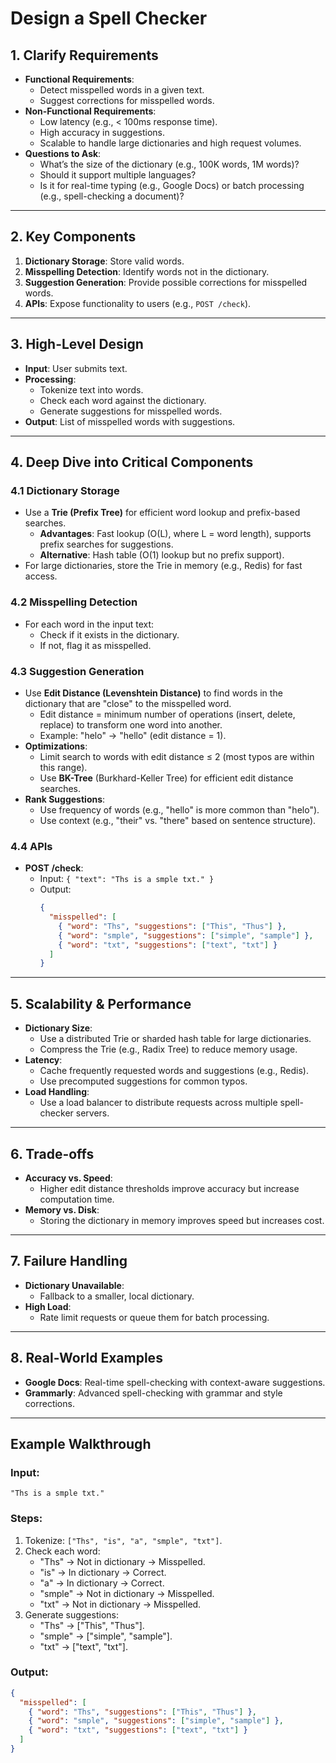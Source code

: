 # Design a Spell Checker

## **1. Clarify Requirements**
- **Functional Requirements**:
    - Detect misspelled words in a given text.
    - Suggest corrections for misspelled words.
- **Non-Functional Requirements**:
    - Low latency (e.g., < 100ms response time).
    - High accuracy in suggestions.
    - Scalable to handle large dictionaries and high request volumes.
- **Questions to Ask**:
    - What’s the size of the dictionary (e.g., 100K words, 1M words)?
    - Should it support multiple languages?
    - Is it for real-time typing (e.g., Google Docs) or batch processing (e.g., spell-checking a document)?

---

## **2. Key Components**
1. **Dictionary Storage**: Store valid words.
2. **Misspelling Detection**: Identify words not in the dictionary.
3. **Suggestion Generation**: Provide possible corrections for misspelled words.
4. **APIs**: Expose functionality to users (e.g., `POST /check`).

---

## **3. High-Level Design**
- **Input**: User submits text.
- **Processing**:
    - Tokenize text into words.
    - Check each word against the dictionary.
    - Generate suggestions for misspelled words.
- **Output**: List of misspelled words with suggestions.

---

## **4. Deep Dive into Critical Components**

### **4.1 Dictionary Storage**
- Use a **Trie (Prefix Tree)** for efficient word lookup and prefix-based searches.
    - **Advantages**: Fast lookup (O(L), where L = word length), supports prefix searches for suggestions.
    - **Alternative**: Hash table (O(1) lookup but no prefix support).
- For large dictionaries, store the Trie in memory (e.g., Redis) for fast access.

### **4.2 Misspelling Detection**
- For each word in the input text:
    - Check if it exists in the dictionary.
    - If not, flag it as misspelled.

### **4.3 Suggestion Generation**
- Use **Edit Distance (Levenshtein Distance)** to find words in the dictionary that are "close" to the misspelled word.
    - Edit distance = minimum number of operations (insert, delete, replace) to transform one word into another.
    - Example: "helo" → "hello" (edit distance = 1).
- **Optimizations**:
    - Limit search to words with edit distance ≤ 2 (most typos are within this range).
    - Use **BK-Tree** (Burkhard-Keller Tree) for efficient edit distance searches.
- **Rank Suggestions**:
    - Use frequency of words (e.g., "hello" is more common than "helo").
    - Use context (e.g., "their" vs. "there" based on sentence structure).

### **4.4 APIs**
- **POST /check**:
    - Input: `{ "text": "Ths is a smple txt." }`
    - Output:
      ```json
      {
        "misspelled": [
          { "word": "Ths", "suggestions": ["This", "Thus"] },
          { "word": "smple", "suggestions": ["simple", "sample"] },
          { "word": "txt", "suggestions": ["text", "txt"] }
        ]
      }
      ```

---

## **5. Scalability & Performance**
- **Dictionary Size**:
    - Use a distributed Trie or sharded hash table for large dictionaries.
    - Compress the Trie (e.g., Radix Tree) to reduce memory usage.
- **Latency**:
    - Cache frequently requested words and suggestions (e.g., Redis).
    - Use precomputed suggestions for common typos.
- **Load Handling**:
    - Use a load balancer to distribute requests across multiple spell-checker servers.

---

## **6. Trade-offs**
- **Accuracy vs. Speed**:
    - Higher edit distance thresholds improve accuracy but increase computation time.
- **Memory vs. Disk**:
    - Storing the dictionary in memory improves speed but increases cost.

---

## **7. Failure Handling**
- **Dictionary Unavailable**:
    - Fallback to a smaller, local dictionary.
- **High Load**:
    - Rate limit requests or queue them for batch processing.

---

## **8. Real-World Examples**
- **Google Docs**: Real-time spell-checking with context-aware suggestions.
- **Grammarly**: Advanced spell-checking with grammar and style corrections.

---

## **Example Walkthrough**
### Input:
`"Ths is a smple txt."`

### Steps:
1. Tokenize: `["Ths", "is", "a", "smple", "txt"]`.
2. Check each word:
    - "Ths" → Not in dictionary → Misspelled.
    - "is" → In dictionary → Correct.
    - "a" → In dictionary → Correct.
    - "smple" → Not in dictionary → Misspelled.
    - "txt" → Not in dictionary → Misspelled.
3. Generate suggestions:
    - "Ths" → ["This", "Thus"].
    - "smple" → ["simple", "sample"].
    - "txt" → ["text", "txt"].

### Output:
```json
{
  "misspelled": [
    { "word": "Ths", "suggestions": ["This", "Thus"] },
    { "word": "smple", "suggestions": ["simple", "sample"] },
    { "word": "txt", "suggestions": ["text", "txt"] }
  ]
}